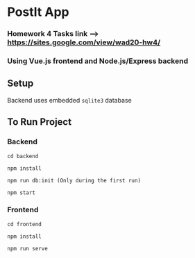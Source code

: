 # PostIt App
### Homework 4 Tasks link --> https://sites.google.com/view/wad20-hw4/
### Using Vue.js frontend and Node.js/Express backend
## Setup

Backend uses embedded `sqlite3` database

## To Run Project

### Backend
`cd backend`

`npm install`

`npm run db:init (Only during the first run)`

`npm start`
    
### Frontend

`cd frontend`

`npm install`

`npm run serve`
